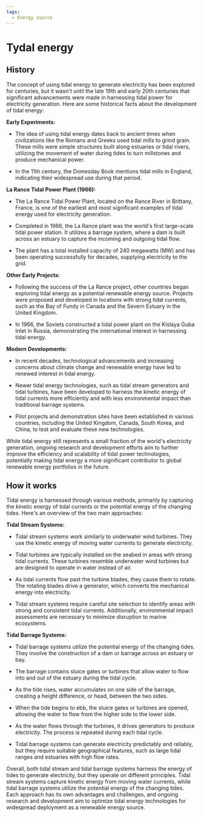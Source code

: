 ```yaml
---
tags:
  - Energy source
---
```


<head>
    <meta name="google-adsense-account" content="ca-pub-9364684337389377">
    <meta charset="UTF-8">
    <meta name="viewport" content="width=device-width, initial-scale=1.0">
    <meta name="description" content="Welcome to ac-electricity! Here you will learn more about electricity, the different components used to make an electrical circuit as well as their features and use cases.">
    <meta name="keywords" content="alexis carbillet, carbillet, electricity, capacitors, conductors, diodes, electronic, energy source, hardware, home appliances, inductors, insulators, resistors, semi-conductors">
    <meta name="author" content="Alexis Carbillet ">
</head>

# Tydal energy

## History

The concept of using tidal energy to generate electricity has been explored for centuries, but it wasn't until the late 19th and early 20th centuries that significant advancements were made in harnessing tidal power for electricity generation. Here are some historical facts about the development of tidal energy:

**Early Experiments:**

   - The idea of using tidal energy dates back to ancient times when civilizations like the Romans and Greeks used tidal mills to grind grain. These mills were simple structures built along estuaries or tidal rivers, utilizing the movement of water during tides to turn millstones and produce mechanical power.
   
   - In the 11th century, the Domesday Book mentions tidal mills in England, indicating their widespread use during that period.

**La Rance Tidal Power Plant (1966):**

   - The La Rance Tidal Power Plant, located on the Rance River in Brittany, France, is one of the earliest and most significant examples of tidal energy used for electricity generation.

   - Completed in 1966, the La Rance plant was the world's first large-scale tidal power station. It utilizes a barrage system, where a dam is built across an estuary to capture the incoming and outgoing tidal flow.

   - The plant has a total installed capacity of 240 megawatts (MW) and has been operating successfully for decades, supplying electricity to the grid.

**Other Early Projects:**

   - Following the success of the La Rance project, other countries began exploring tidal energy as a potential renewable energy source. Projects were proposed and developed in locations with strong tidal currents, such as the Bay of Fundy in Canada and the Severn Estuary in the United Kingdom.

   - In 1966, the Soviets constructed a tidal power plant on the Kislaya Guba Inlet in Russia, demonstrating the international interest in harnessing tidal energy.

**Modern Developments:**

   - In recent decades, technological advancements and increasing concerns about climate change and renewable energy have led to renewed interest in tidal energy.

   - Newer tidal energy technologies, such as tidal stream generators and tidal turbines, have been developed to harness the kinetic energy of tidal currents more efficiently and with less environmental impact than traditional barrage systems.

   - Pilot projects and demonstration sites have been established in various countries, including the United Kingdom, Canada, South Korea, and China, to test and evaluate these new technologies.

While tidal energy still represents a small fraction of the world's electricity generation, ongoing research and development efforts aim to further improve the efficiency and scalability of tidal power technologies, potentially making tidal energy a more significant contributor to global renewable energy portfolios in the future.

## How it works

Tidal energy is harnessed through various methods, primarily by capturing the kinetic energy of tidal currents or the potential energy of the changing tides. Here's an overview of the two main approaches:

**Tidal Stream Systems:**

   - Tidal stream systems work similarly to underwater wind turbines. They use the kinetic energy of moving water currents to generate electricity.

   - Tidal turbines are typically installed on the seabed in areas with strong tidal currents. These turbines resemble underwater wind turbines but are designed to operate in water instead of air.

   - As tidal currents flow past the turbine blades, they cause them to rotate. The rotating blades drive a generator, which converts the mechanical energy into electricity.

   - Tidal stream systems require careful site selection to identify areas with strong and consistent tidal currents. Additionally, environmental impact assessments are necessary to minimize disruption to marine ecosystems.

**Tidal Barrage Systems:**

   - Tidal barrage systems utilize the potential energy of the changing tides. They involve the construction of a dam or barrage across an estuary or bay.

   - The barrage contains sluice gates or turbines that allow water to flow into and out of the estuary during the tidal cycle.

   - As the tide rises, water accumulates on one side of the barrage, creating a height difference, or head, between the two sides.

   - When the tide begins to ebb, the sluice gates or turbines are opened, allowing the water to flow from the higher side to the lower side.

   - As the water flows through the turbines, it drives generators to produce electricity. The process is repeated during each tidal cycle.

   - Tidal barrage systems can generate electricity predictably and reliably, but they require suitable geographical features, such as large tidal ranges and estuaries with high flow rates.

Overall, both tidal stream and tidal barrage systems harness the energy of tides to generate electricity, but they operate on different principles. Tidal stream systems capture kinetic energy from moving water currents, while tidal barrage systems utilize the potential energy of the changing tides. Each approach has its own advantages and challenges, and ongoing research and development aim to optimize tidal energy technologies for widespread deployment as a renewable energy source.